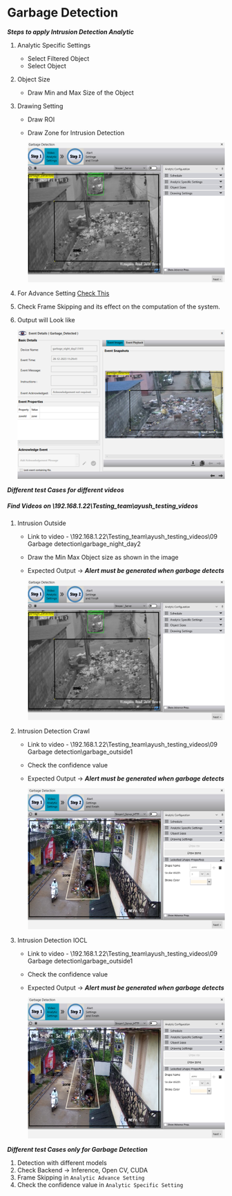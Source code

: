 # **Garbage Detection**
 
***Steps to apply Intrusion Detection Analytic***

1. Analytic Specific Settings
   - Select Filtered Object
   - Select Object
2. Object Size
   - Draw Min and Max Size of the Object
4. Drawing Setting
   - Draw ROI
   - Draw Zone for Intrusion Detection

     ![image](https://github.com/ayushaggarwalI2V/Video-Analytics-Server/blob/main/09%20Garbage%20Detection/images/garbage%20detection.png "Intrusion Detection")

5. For Advance Setting [Check This](https://stackoverflowteams.com/c/i2v-systems/questions/132)
6. Check Frame Skipping and its effect on the computation of the system.
7. Output will Look like

     ![image](https://github.com/ayushaggarwalI2V/Video-Analytics-Server/blob/main/09%20Garbage%20Detection/images/alert%20garbage%20detection.png "Intrusion Detection output")

***Different test Cases for different videos***
##### Find Videos on _\\192.168.1.22\Testing_team\ayush_testing_videos_

1. Intrusion Outside
   - Link to video - \\192.168.1.22\Testing_team\ayush_testing_videos\09 Garbage detection\garbage_night_day2
   - Draw the Min Max Object size as shown in the image
   - Expected Output -> **_Alert must be generated when garbage detects_**
     
     ![image](https://github.com/ayushaggarwalI2V/Video-Analytics-Server/blob/main/09%20Garbage%20Detection/images/garbage%20detection.png "Intrusion Detection")

2. Intrusion Detection Crawl
   - Link to video - \\192.168.1.22\Testing_team\ayush_testing_videos\09 Garbage detection\garbage_outside1
   - Check the confidence value
   - Expected Output -> **_Alert must be generated when garbage detects_**
   
     ![image](https://github.com/ayushaggarwalI2V/Video-Analytics-Server/blob/main/09%20Garbage%20Detection/images/garbage%20outside.png "Garbage Detection")

3. Intrusion Detection IOCL
   - Link to video - \\192.168.1.22\Testing_team\ayush_testing_videos\09 Garbage detection\garbage_outside1
   - Check the confidence value
   - Expected Output -> **_Alert must be generated when garbage detects_**
   
     ![image](https://github.com/ayushaggarwalI2V/Video-Analytics-Server/blob/main/09%20Garbage%20Detection/images/garbage%20outside.png "Garbage Detection")

***Different test Cases only for Garbage Detection***

1. Detection with different models
2. Check Backend -> Inference, Open CV, CUDA
3. Frame Skipping in `Analytic Advance Setting`
4. Check the confidence value in `Analytic Specific Setting`
